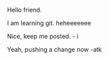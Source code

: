Hello friend. 

I am learning git. heheeeeeee

Nice, keep me posted. - i

Yeah, pushing a change now -atk
